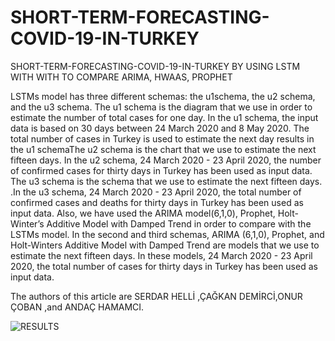 # SHORT-TERM-FORECASTING-COVID-19-IN-TURKEY
SHORT-TERM-FORECASTING-COVID-19-IN-TURKEY BY USING LSTM WITH WITH TO COMPARE ARIMA, HWAAS, PROPHET 

LSTMs model has three different schemas: the u1schema, the u2 schema, and the u3 schema. The u1 schema is the diagram that we use in order to estimate the number of total cases for one day. In the u1 schema, the input data is based on 30 days between 24 March 2020 and 8 May 2020. The total number of cases in Turkey is used to estimate the next day results in the u1 schemaThe u2 schema is the chart that we use to estimate the next fifteen days. In the u2 schema, 24 March 2020 - 23 April 2020, the number of confirmed cases for thirty days in Turkey has been used as input data. The u3 schema is the schema that we use to estimate the next fifteen days. .In the u3 schema, 24 March 2020 - 23 April 2020, the total number of confirmed cases and deaths for thirty days in Turkey has been used as input data. Also, we have used the ARIMA model(6,1,0), Prophet, Holt-Winter’s Additive Model with Damped Trend in order to compare with the LSTMs model. In the second and third schemas, ARIMA (6,1,0), Prophet, and Holt-Winters Additive Model with Damped Trend are models that we use to estimate the next fifteen days.  In these models,  24 March 2020 - 23 April 2020, the total number of cases for thirty days in Turkey has been used as input data. 

The authors of this article are SERDAR HELLİ ,ÇAĞKAN DEMİRCİ,ONUR ÇOBAN ,and ANDAÇ HAMAMCI.

![RESULTS](https://github.com/YeditepeAI/SHORT-TERM-FORECASTING-COVID-19-IN-TURKEY/blob/master/figures/results.png)
